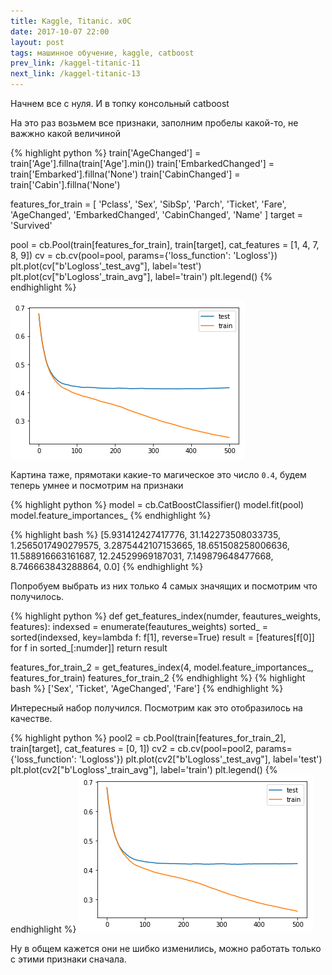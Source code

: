 ```yaml
---
title: Kaggle, Titanic. x0C
date: 2017-10-07 22:00 
layout: post
tags: машинное обучение, kaggle, catboost
prev_link: /kaggel-titanic-11
next_link: /kaggel-titanic-13
---
```


Начнем все с нуля. И в топку консольный catboost

На это раз возьмем все признаки, заполним пробелы какой-то, не важжно какой величиной

{%  highlight python %}
train['AgeChanged'] = train['Age'].fillna(train['Age'].min())
train['EmbarkedChanged'] = train['Embarked'].fillna('None')
train['CabinChanged'] = train['Cabin'].fillna('None')

features_for_train = [
    'Pclass',
    'Sex',
    'SibSp',
    'Parch',
    'Ticket',
    'Fare',
    'AgeChanged',
    'EmbarkedChanged',
    'CabinChanged',
    'Name'
]
target = 'Survived'

pool = cb.Pool(train[features_for_train], train[target], cat_features = [1, 4, 7, 8, 9])
cv = cb.cv(pool=pool, params={'loss_function': 'Logloss'})
plt.plot(cv["b'Logloss'_test_avg"], label='test')
plt.plot(cv["b'Logloss'_train_avg"], label='train')
plt.legend()
{% endhighlight %}

![png](/assets/img/001.png)

Картина таже, прямотаки какие-то магическое это число ```0.4```, будем теперь умнее и посмотрим на признаки 

{%  highlight python %}
model = cb.CatBoostClassifier()
model.fit(pool)
model.feature_importances_
{% endhighlight %}

{%  highlight bash %}
[5.931412427417776,
 31.142273508033735,
 1.2565017490279575,
 3.2875442107153665,
 18.651508258006636,
 11.588916663161687,
 12.24529969187031,
 7.149879648477668,
 8.746663843288864,
 0.0]
{% endhighlight %}

Попробуем выбрать из них только 4 самых значящих и посмотрим что получилось.

{%  highlight python %}
def get_features_index(numder, feautures_weights, features):
    indexsed = enumerate(feautures_weights)
    sorted_ = sorted(indexsed, key=lambda f: f[1], reverse=True)
    result = [features[f[0]] for f in sorted_[:numder]] 
    return result

features_for_train_2 = get_features_index(4, model.feature_importances_, features_for_train)
features_for_train_2
{% endhighlight %}
{%  highlight bash %}
['Sex', 'Ticket', 'AgeChanged', 'Fare']
{% endhighlight %}

Интересный набор получился. Посмотрим как это отобразилось на качестве.

{%  highlight python %}
pool2 = cb.Pool(train[features_for_train_2], train[target], cat_features = [0, 1])
cv2 = cb.cv(pool=pool2, params={'loss_function': 'Logloss'})
plt.plot(cv2["b'Logloss'_test_avg"], label='test')
plt.plot(cv2["b'Logloss'_train_avg"], label='train')
plt.legend()
{% endhighlight %}
![png](/assets/img/002.png)

Ну в общем кажется они не шибко изменились, можно работать только с этими признаки сначала.
